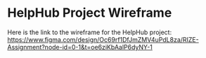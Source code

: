 # HelpHub Project Wireframe

Here is the link to the wireframe for the HelpHub project:
https://www.figma.com/design/Oc69rf1DfJmZMV4uPdL8za/RIZE-Assignment?node-id=0-1&t=oe6ziKbAalP6dyNY-1
